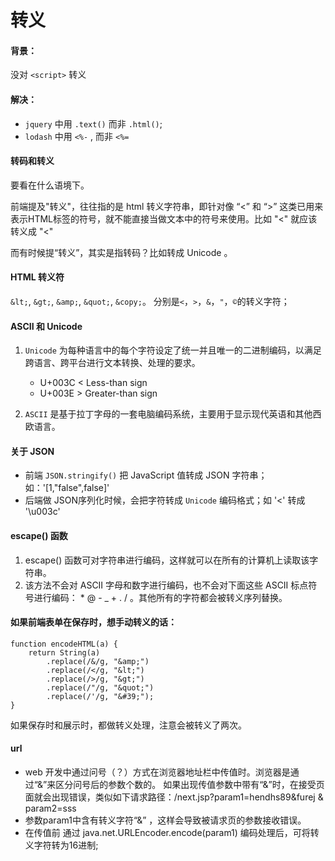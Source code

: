 ﻿转义
=====================

#### 背景：

没对 `<script>` 转义

#### 解决：

- `jquery` 中用 `.text()` 而非 `.html()`;
- `lodash` 中用 `<%-` , 而非 `<%= `

#### 转码和转义

要看在什么语境下。

前端提及"转义"，往往指的是 html 转义字符串，即针对像 “<” 和 “>” 这类已用来表示HTML标签的符号，就不能直接当做文本中的符号来使用。比如 "<" 就应该转义成 "&lt;"

而有时候提“转义”，其实是指转码？比如转成 Unicode 。

#### HTML 转义符

`&lt;`, `&gt;`, `&amp;`, `&quot;`, `&copy;`。 分别是`<`，`>`，`&`，`"`，`©`的转义字符；

#### ASCII 和 Unicode

1. `Unicode` 为每种语言中的每个字符设定了统一并且唯一的二进制编码，以满足跨语言、跨平台进行文本转换、处理的要求。

	- U+003C < Less-than sign
	- U+003E > Greater-than sign

2. `ASCII` 是基于拉丁字母的一套电脑编码系统，主要用于显示现代英语和其他西欧语言。


#### 关于 JSON

- 前端 `JSON.stringify()` 把 JavaScript 值转成 JSON 字符串；如：'[1,"false",false]'
- 后端做 JSON序列化时候，会把字符转成 `Unicode` 编码格式；如 '<' 转成 '\u003c'


#### escape() 函数

1. escape() 函数可对字符串进行编码，这样就可以在所有的计算机上读取该字符串。
2. 该方法不会对 ASCII 字母和数字进行编码，也不会对下面这些 ASCII 标点符号进行编码： * @ - _ + . / 。其他所有的字符都会被转义序列替换。


#### 如果前端表单在保存时，想手动转义的话：

	function encodeHTML(a) {
	    return String(a)
	        .replace(/&/g, "&amp;")
	        .replace(/</g, "&lt;")
	        .replace(/>/g, "&gt;")
	        .replace(/"/g, "&quot;")
	        .replace(/'/g, "&#39;");
	}

如果保存时和展示时，都做转义处理，注意会被转义了两次。


#### url

- web 开发中通过问号（？）方式在浏览器地址栏中传值时。浏览器是通过“&”来区分问号后的参数个数的。 如果出现传值参数中带有“&”时，在接受页面就会出现错误，类似如下请求路径：/next.jsp?param1=hendhs89&furej & param2=sss
- 参数param1中含有转义字符“&” ，这样会导致被请求页的参数接收错误。
- 在传值前 通过 java.net.URLEncoder.encode(param1) 编码处理后，可将转义字符转为16进制;





